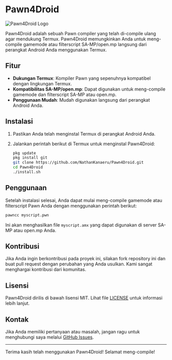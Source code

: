 # Pawn4Droid

![Pawn4Droid Logo](https://via.placeholder.com/150)

Pawn4Droid adalah sebuah Pawn compiler yang telah di-compile ulang agar mendukung Termux. Pawn4Droid memungkinkan Anda untuk meng-compile gamemode atau filterscript SA-MP/open.mp langsung dari perangkat Android Anda menggunakan Termux.

## Fitur

- **Dukungan Termux**: Kompiler Pawn yang sepenuhnya kompatibel dengan lingkungan Termux.
- **Kompatibilitas SA-MP/open.mp**: Dapat digunakan untuk meng-compile gamemode dan filterscript SA-MP atau open.mp.
- **Penggunaan Mudah**: Mudah digunakan langsung dari perangkat Android Anda.

## Instalasi

1. Pastikan Anda telah menginstal Termux di perangkat Android Anda.
2. Jalankan perintah berikut di Termux untuk menginstal Pawn4Droid:

    ```sh
    pkg update
    pkg install git
    git clone https://github.com/NathanKanaeru/Pawn4Droid.git
    cd Pawn4Droid
    ./install.sh
    ```

## Penggunaan

Setelah instalasi selesai, Anda dapat mulai meng-compile gamemode atau filterscript Pawn Anda dengan menggunakan perintah berikut:

```sh
pawncc myscript.pwn
```

Ini akan menghasilkan file `myscript.amx` yang dapat digunakan di server SA-MP atau open.mp Anda.

## Kontribusi

Jika Anda ingin berkontribusi pada proyek ini, silakan fork repository ini dan buat pull request dengan perubahan yang Anda usulkan. Kami sangat menghargai kontribusi dari komunitas.

## Lisensi

Pawn4Droid dirilis di bawah lisensi MIT. Lihat file [LICENSE](LICENSE) untuk informasi lebih lanjut.

## Kontak

Jika Anda memiliki pertanyaan atau masalah, jangan ragu untuk menghubungi saya melalui [GitHub Issues](https://github.com/NathanKanaeru/Pawn4Droid/issues).

---

Terima kasih telah menggunakan Pawn4Droid! Selamat meng-compile!
